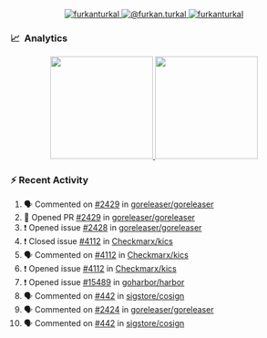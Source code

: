 <p align="center">
  <a href="https://linkedin.com/in/furkanturkal" target="blank">
    <img src="https://img.shields.io/badge/linkedin-%230077B5.svg?&style=for-the-badge&logo=linkedin&logoColor=white" alt="furkanturkal" />
  </a>
  <a href="https://medium.com/@furkan.turkal" target="blank">
    <img src="https://img.shields.io/badge/medium-%2312100E.svg?&style=for-the-badge&logo=medium&logoColor=white" alt="@furkan.turkal" />
  </a>
  <a href="https://twitter.com/furkanturkaI" target="blank">
    <img src="https://img.shields.io/badge/Twitter-1DA1F2?style=for-the-badge&logo=twitter&logoColor=white" alt="furkanturkaI" />
  </a>
</p>

### 📈 &nbsp;Analytics

<p align="center">
  <a href="https://github.com/bufgix">
    <img height="180em" src="https://github-readme-stats-eight-theta.vercel.app/api?username=Dentrax&show_icons=true&theme=algolia&include_all_commits=true&count_private=true&line_height=26"/>
    <img height="180em" src="https://github-readme-stats-eight-theta.vercel.app/api/top-langs/?username=Dentrax&layout=compact&langs_count=8&theme=algolia&line_height=26"/>
  </a>
</p>

### :zap: Recent Activity

<!--START_SECTION:activity-->
1. 🗣 Commented on [#2429](https://github.com/goreleaser/goreleaser/issues/2429) in [goreleaser/goreleaser](https://github.com/goreleaser/goreleaser)
2. 💪 Opened PR [#2429](https://github.com/goreleaser/goreleaser/pull/2429) in [goreleaser/goreleaser](https://github.com/goreleaser/goreleaser)
3. ❗️ Opened issue [#2428](https://github.com/goreleaser/goreleaser/issues/2428) in [goreleaser/goreleaser](https://github.com/goreleaser/goreleaser)
4. ❗️ Closed issue [#4112](https://github.com/Checkmarx/kics/issues/4112) in [Checkmarx/kics](https://github.com/Checkmarx/kics)
5. 🗣 Commented on [#4112](https://github.com/Checkmarx/kics/issues/4112) in [Checkmarx/kics](https://github.com/Checkmarx/kics)
6. ❗️ Opened issue [#4112](https://github.com/Checkmarx/kics/issues/4112) in [Checkmarx/kics](https://github.com/Checkmarx/kics)
7. ❗️ Opened issue [#15489](https://github.com/goharbor/harbor/issues/15489) in [goharbor/harbor](https://github.com/goharbor/harbor)
8. 🗣 Commented on [#442](https://github.com/sigstore/cosign/issues/442) in [sigstore/cosign](https://github.com/sigstore/cosign)
9. 🗣 Commented on [#2424](https://github.com/goreleaser/goreleaser/issues/2424) in [goreleaser/goreleaser](https://github.com/goreleaser/goreleaser)
10. 🗣 Commented on [#442](https://github.com/sigstore/cosign/issues/442) in [sigstore/cosign](https://github.com/sigstore/cosign)
<!--END_SECTION:activity-->
